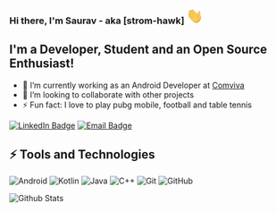### Hi there, I'm Saurav - aka [strom-hawk] <img src="https://raw.githubusercontent.com/strom-hawk/strom-hawk/master/wave.gif" width="30px">
## I'm a Developer, Student and an Open Source Enthusiast!
- 🔭 I’m currently working as an Android Developer at [Comviva](https://www.comviva.com/)
- 👯 I’m looking to collaborate with other projects
- ⚡ Fun fact: I love to play pubg mobile, football and table tennis

[![LinkedIn Badge](https://img.shields.io/badge/%20-%20Saurav-2980b9?style=flat&logo=linkedin)](mailto:sauravsuman001@hotmail.com)
[![Email Badge](https://img.shields.io/badge/%20-%20sauravsuman001@hotmail.com-3498db?style=flat&logo=Gmail&logoColor=white)](mailto:sauravsuman001@hotmail.com)

## ⚡ Tools and Technologies
![Android](https://img.shields.io/badge/%20-%20Android-4CAF50?style=flat&logo=android)
![Kotlin](https://img.shields.io/badge/%20-%20Kotlin-ecf0f1?style=flat&logo=kotlin)
![Java](https://img.shields.io/badge/%20-%20Java-3498db?style=flat&logo=java)
![C++](https://img.shields.io/badge/%20-%20C++-2980b9?style=flat&logo=c++)
![Git](https://img.shields.io/badge/%20-%20Git-ecf0f1?style=flat&logo=git)
![GitHub](https://img.shields.io/badge/%20-%20GitHub-34495e?style=flat&logo=github)


![Github Stats](https://github-readme-stats.vercel.app/api?username=strom-hawk&show_icons=true)
